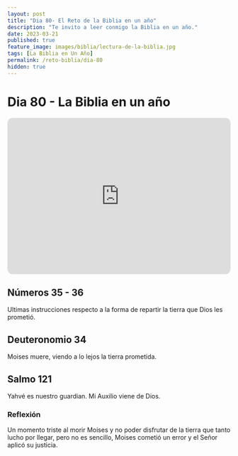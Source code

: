 ```yaml
---
layout: post
title: "Dia 80- El Reto de la Biblia en un año"
description: "Te invito a leer conmigo la Biblia en un año."
date: 2023-03-21
published: true
feature_image: images/biblia/lectura-de-la-biblia.jpg
tags: [La Biblia en Un Año]
permalink: /reto-biblia/dia-80
hidden: true
---
```


# Dia 80 - La Biblia en un año
<iframe style="border-radius:12px" src="https://open.spotify.com/embed/episode/3bVFRoiPFwShrkU5Am1Cmb?utm_source=generator" width="100%" height="352" frameBorder="0" allowfullscreen="" allow="autoplay; clipboard-write; encrypted-media; fullscreen; picture-in-picture" loading="lazy"></iframe>

## Números 35 - 36
Ultimas instrucciones respecto a la forma de repartir la tierra que Dios les prometió.

## Deuteronomio 34
Moises muere, viendo a lo lejos la tierra prometida.

## Salmo 121
Yahvé es nuestro guardian. Mi Auxilio viene de Dios.

### Reflexión
Un momento triste al morir Moises y no poder disfrutar de la tierra que tanto lucho por llegar, pero no es sencillo, Moises cometió un error y el Señor aplicó su justicia.








